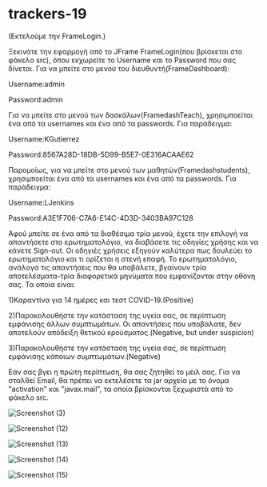 # trackers-19
(Εκτελούμε την FrameLogin.)

Ξεκινάτε την εφαρμογή από το JFrame FrameLogin(που βρίσκεται στο φάκελο src), όπου εκχωρείτε το Username και το Password που σας δίνεται.
Για να μπείτε στο μενού του διευθυντή(FrameDashboard):

Username:admin

Password:admin

Για να μπείτε στο μενού των δασκάλων(FramedashTeach), χρησιμποείται ένα από τα usernames και ένα από τα  passwords. Για παράδειγμα:

Username:KGutierrez

Password:8567A28D-18DB-5D99-B5E7-0E316ACAAE62

Παρομοίως, για να μπείτε στο μενού των μαθητών(Framedashstudents), χρησιμποείται ένα από τα usernames και ένα από τα passwords. Για παράδειγμα:

Username:LJenkins

Password:A3E1F706-C7A6-E14C-4D3D-3403BA97C128

Αφού μπείτε σε ένα από τα διαθέσιμα τρία μενού, έχετε την επιλογή να απαντήσετε στο ερωτηματολόγιο, να διαβάσετε τις οδηγίες χρήσης και να κάνετε Sign-out.
Οι οδηγιές χρήσεις εξηγούν καλύτερα πως δουλεύει το ερωτηματολόγιο και τι ορίζεται η στενή επαφή.
Το ερωτηματολόγιο, ανάλογα τις απαντήσεις που θα υποβάλετε, βγαίνουν τρία αποτελέσματα-τρία διαφορετικά μηνύματα που εμφανίζονται στην οθόνη σας. Τα οποία είναι:

1)Καραντίνα για 14 ημέρες και τεστ COVID-19.(Positive)

2)Παρακολουθήστε την κατάσταση της υγεία σας, σε περίπτωση εμφάνισης άλλων συμπτωμάτων. Οι απαντήσεις 
που υποβάλατε, δεν αποτελούν απόδειξη θετικού κρούσματος.(Negative, but under suspicion)

3)Παρακολουθήστε την κατάσταση της υγεία σας, σε περίπτωση εμφάνισης κάποιων συμπτωμάτων.(Negative)

Εάν σας βγει η πρώτη περίπτωση, θα σας ζητηθεί το μέιλ σας. Για να σταλθεί Email, θα πρέπει να εκτελέσετε τα jar αρχεία 
με το όνομα "activation" και "javax.mail",  τα οποία βρίσκονται ξεχωριστά από το φάκελο src.


![Screenshot (3)](https://user-images.githubusercontent.com/72870438/106335281-25dfb880-6295-11eb-90a0-8dc961e96803.png)

![Screenshot (12)](https://user-images.githubusercontent.com/72870438/106335196-fb8dfb00-6294-11eb-9b64-f0a03c0e7217.png)

![Screenshot (13)](https://user-images.githubusercontent.com/72870438/106335249-182a3300-6295-11eb-9d48-1a345a5589e4.png)

![Screenshot (14)](https://user-images.githubusercontent.com/72870438/106335554-b918ee00-6295-11eb-8ded-ea7202ef19bc.png)


![Screenshot (15)](https://user-images.githubusercontent.com/72870438/106335580-c6ce7380-6295-11eb-83d9-8a1f882028af.png)
